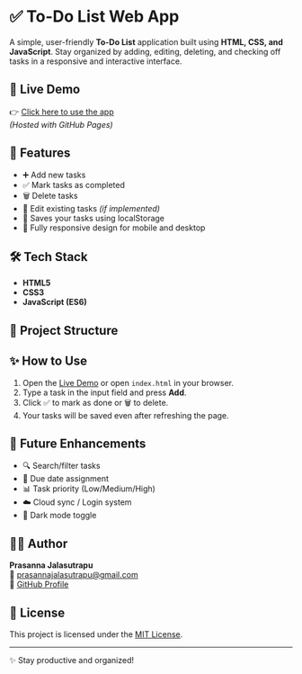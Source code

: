 # ✅ To-Do List Web App

A simple, user-friendly **To-Do List** application built using **HTML, CSS, and JavaScript**. Stay organized by adding, editing, deleting, and checking off tasks in a responsive and interactive interface.

 <!-- Replace with actual image if available -->

## 🔗 Live Demo

👉 [Click here to use the app](https://prasanna-555.github.io/TO_DO_LIST/)  
*(Hosted with GitHub Pages)*

## 🚀 Features

- ➕ Add new tasks
- ✅ Mark tasks as completed
- 🗑️ Delete tasks
- 📝 Edit existing tasks *(if implemented)*
- 💾 Saves your tasks using localStorage
- 📱 Fully responsive design for mobile and desktop

## 🛠️ Tech Stack

- **HTML5**
- **CSS3**
- **JavaScript (ES6)**

## 📂 Project Structure

## ✨ How to Use

1. Open the [Live Demo](https://prasanna-555.github.io/TO_DO_LIST/) or open `index.html` in your browser.
2. Type a task in the input field and press **Add**.
3. Click ✅ to mark as done or 🗑️ to delete.
4. Your tasks will be saved even after refreshing the page.


## 🔮 Future Enhancements

- 🔍 Search/filter tasks
- 📅 Due date assignment
- 📊 Task priority (Low/Medium/High)
- ☁️ Cloud sync / Login system
- 🌙 Dark mode toggle

## 🧑‍💻 Author

**Prasanna Jalasutrapu**  
📧 [prasannajalasutrapu@gmail.com](mailto:prasannajalasutrapu@gmail.com)  
🔗 [GitHub Profile](https://github.com/Prasanna-555)

## 📝 License

This project is licensed under the [MIT License](LICENSE).

---

✨ Stay productive and organized!
